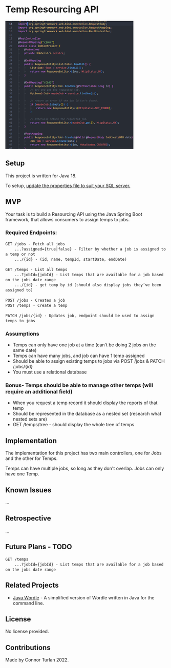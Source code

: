 # Temp Resourcing API

<img src="./docs/preview.png" height="400px" width="400px" />

## Setup

This project is written for Java 18.

To setup, [update the properties file to suit your SQL server.](src\main\resources\application.properties)

## MVP

Your task is to build a Resourcing API using the Java Spring Boot framework, that allows consumers to assign temps to jobs.

### Required Endpoints:

```
GET /jobs - Fetch all jobs
	...?assigned={true|false} - Filter by whether a job is assigned to a temp or not
	.../{id} - (id, name, tempId, startDate, endDate)

GET /temps - List all temps
	...?jobId={jobId} - List temps that are available for a job based on the jobs date range
	.../{id} - get temp by id (should also display jobs they’ve been assigned to)

POST /jobs - Creates a job
POST /temps - Create a temp

PATCH /jobs/{id} - Updates job, endpoint should be used to assign temps to jobs
```

### Assumptions

-   Temps can only have one job at a time (can’t be doing 2 jobs on the same date)
-   Temps can have many jobs, and job can have 1 temp assigned
-   Should be able to assign existing temps to jobs via POST /jobs & PATCH /jobs/{id}
-   You must use a relational database

### Bonus- Temps should be able to manage other temps (will require an additional field)

-   When you request a temp record it should display the reports of that temp
-   Should be represented in the database as a nested set (research what nested sets are)
-   GET /temps/tree - should display the whole tree of temps

## Implementation

The implementation for this project has two main controllers, one for Jobs and the other for Temps.

Temps can have multiple jobs, so long as they don't overlap. Jobs can only have one Temp.

## Known Issues

...

## Retrospective

...

## Future Plans - TODO

```
GET /temps
	...?jobId={jobId} - List temps that are available for a job based on the jobs date range
```

## Related Projects

-   [Java Wordle](https://github.com/connorturlan/wordle-java) - A simplified version of Wordle written in Java for the command line.

## License

No license provided.

## Contributions

Made by Connor Turlan 2022.
